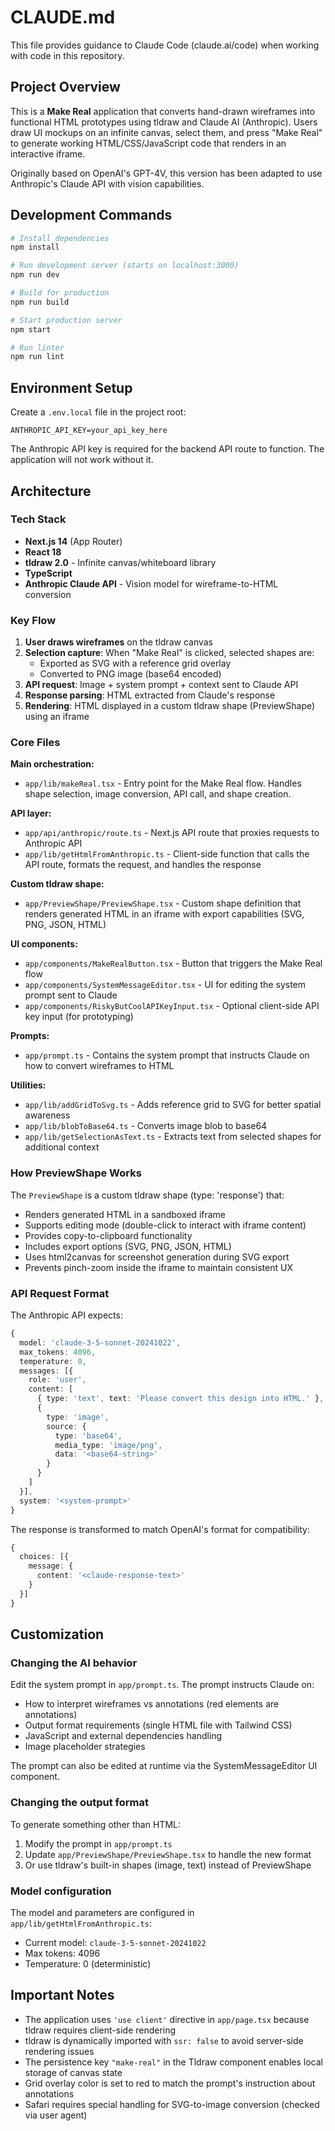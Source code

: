 # CLAUDE.md

This file provides guidance to Claude Code (claude.ai/code) when working with code in this repository.

## Project Overview

This is a **Make Real** application that converts hand-drawn wireframes into functional HTML prototypes using tldraw and Claude AI (Anthropic). Users draw UI mockups on an infinite canvas, select them, and press "Make Real" to generate working HTML/CSS/JavaScript code that renders in an interactive iframe.

Originally based on OpenAI's GPT-4V, this version has been adapted to use Anthropic's Claude API with vision capabilities.

## Development Commands

```bash
# Install dependencies
npm install

# Run development server (starts on localhost:3000)
npm run dev

# Build for production
npm run build

# Start production server
npm start

# Run linter
npm run lint
```

## Environment Setup

Create a `.env.local` file in the project root:

```
ANTHROPIC_API_KEY=your_api_key_here
```

The Anthropic API key is required for the backend API route to function. The application will not work without it.

## Architecture

### Tech Stack
- **Next.js 14** (App Router)
- **React 18**
- **tldraw 2.0** - Infinite canvas/whiteboard library
- **TypeScript**
- **Anthropic Claude API** - Vision model for wireframe-to-HTML conversion

### Key Flow

1. **User draws wireframes** on the tldraw canvas
2. **Selection capture**: When "Make Real" is clicked, selected shapes are:
   - Exported as SVG with a reference grid overlay
   - Converted to PNG image (base64 encoded)
3. **API request**: Image + system prompt + context sent to Claude API
4. **Response parsing**: HTML extracted from Claude's response
5. **Rendering**: HTML displayed in a custom tldraw shape (PreviewShape) using an iframe

### Core Files

**Main orchestration:**
- `app/lib/makeReal.tsx` - Entry point for the Make Real flow. Handles shape selection, image conversion, API call, and shape creation.

**API layer:**
- `app/api/anthropic/route.ts` - Next.js API route that proxies requests to Anthropic API
- `app/lib/getHtmlFromAnthropic.ts` - Client-side function that calls the API route, formats the request, and handles the response

**Custom tldraw shape:**
- `app/PreviewShape/PreviewShape.tsx` - Custom shape definition that renders generated HTML in an iframe with export capabilities (SVG, PNG, JSON, HTML)

**UI components:**
- `app/components/MakeRealButton.tsx` - Button that triggers the Make Real flow
- `app/components/SystemMessageEditor.tsx` - UI for editing the system prompt sent to Claude
- `app/components/RiskyButCoolAPIKeyInput.tsx` - Optional client-side API key input (for prototyping)

**Prompts:**
- `app/prompt.ts` - Contains the system prompt that instructs Claude on how to convert wireframes to HTML

**Utilities:**
- `app/lib/addGridToSvg.ts` - Adds reference grid to SVG for better spatial awareness
- `app/lib/blobToBase64.ts` - Converts image blob to base64
- `app/lib/getSelectionAsText.ts` - Extracts text from selected shapes for additional context

### How PreviewShape Works

The `PreviewShape` is a custom tldraw shape (type: 'response') that:
- Renders generated HTML in a sandboxed iframe
- Supports editing mode (double-click to interact with iframe content)
- Provides copy-to-clipboard functionality
- Includes export options (SVG, PNG, JSON, HTML)
- Uses html2canvas for screenshot generation during SVG export
- Prevents pinch-zoom inside the iframe to maintain consistent UX

### API Request Format

The Anthropic API expects:
```typescript
{
  model: 'claude-3-5-sonnet-20241022',
  max_tokens: 4096,
  temperature: 0,
  messages: [{
    role: 'user',
    content: [
      { type: 'text', text: 'Please convert this design into HTML.' },
      {
        type: 'image',
        source: {
          type: 'base64',
          media_type: 'image/png',
          data: '<base64-string>'
        }
      }
    ]
  }],
  system: '<system-prompt>'
}
```

The response is transformed to match OpenAI's format for compatibility:
```typescript
{
  choices: [{
    message: {
      content: '<claude-response-text>'
    }
  }]
}
```

## Customization

### Changing the AI behavior

Edit the system prompt in `app/prompt.ts`. The prompt instructs Claude on:
- How to interpret wireframes vs annotations (red elements are annotations)
- Output format requirements (single HTML file with Tailwind CSS)
- JavaScript and external dependencies handling
- Image placeholder strategies

The prompt can also be edited at runtime via the SystemMessageEditor UI component.

### Changing the output format

To generate something other than HTML:
1. Modify the prompt in `app/prompt.ts`
2. Update `app/PreviewShape/PreviewShape.tsx` to handle the new format
3. Or use tldraw's built-in shapes (image, text) instead of PreviewShape

### Model configuration

The model and parameters are configured in `app/lib/getHtmlFromAnthropic.ts`:
- Current model: `claude-3-5-sonnet-20241022`
- Max tokens: 4096
- Temperature: 0 (deterministic)

## Important Notes

- The application uses `'use client'` directive in `app/page.tsx` because tldraw requires client-side rendering
- tldraw is dynamically imported with `ssr: false` to avoid server-side rendering issues
- The persistence key `"make-real"` in the Tldraw component enables local storage of canvas state
- Grid overlay color is set to red to match the prompt's instruction about annotations
- Safari requires special handling for SVG-to-image conversion (checked via user agent)
